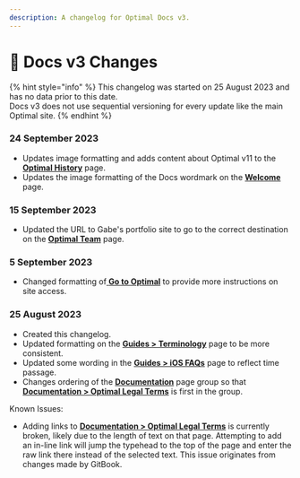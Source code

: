 ```yaml
---
description: A changelog for Optimal Docs v3.
---
```


# 📜 Docs v3 Changes

{% hint style="info" %}
This changelog was started on 25 August 2023 and has no data prior to this date.\
Docs v3 does not use sequential versioning for every update like the main Optimal site.
{% endhint %}

### 24 September 2023

* Updates image formatting and adds content about Optimal v11 to the [**Optimal History**](optimal-history.md) page.
* Updates the image formatting of the Docs wordmark on the [**Welcome** ](./)page.

### 15 September 2023

* Updated the URL to Gabe's portfolio site to go to the correct destination on the [**Optimal Team**](optimal-team.md) page.

### 5 September 2023

* Changed formatting of[ **Go to Optimal**](go-to-optimal.md) to provide more instructions on site access.

### 25 August 2023

* Created this changelog.
* Updated formatting on the [**Guides > Terminology**](guides/terminology.md) page to be more consistent.
* Updated some wording in the [**Guides > iOS FAQs**](guides/ios-faqs.md) page to reflect time passage.
* Changes ordering of the [**Documentation**](broken-reference) page group so that [**Documentation > Optimal Legal Terms**](documentation/optimal-on-readymag/oor-legal-terms.md) is first in the group.

Known Issues:

* Adding links to [**Documentation > Optimal Legal Terms**](documentation/optimal-on-readymag/oor-legal-terms.md) is currently broken, likely due to the length of text on that page. Attempting to add an in-line link will jump the typehead to the top of the page and enter the raw link there instead of the selected text. This issue originates from changes made by GitBook.
